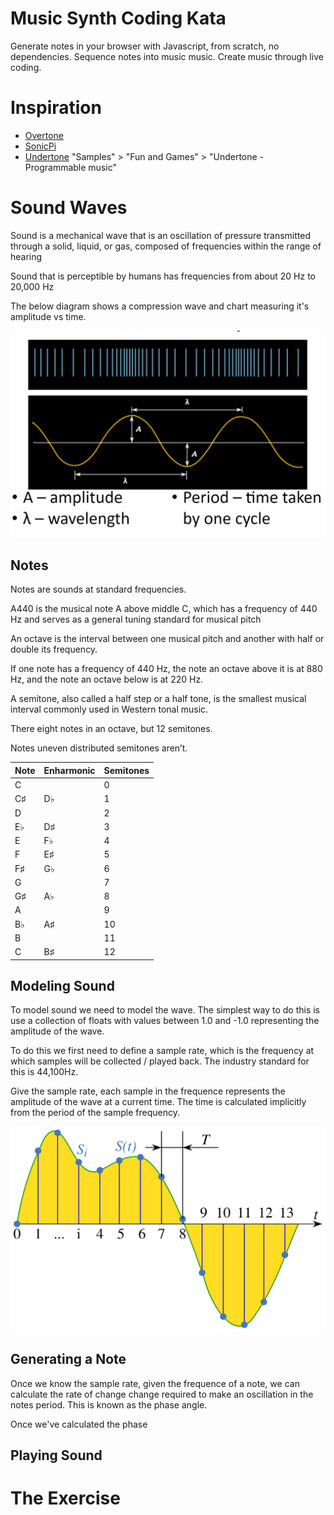 # Music Synth Coding Kata

Generate notes in your browser with Javascript, from scratch, no dependencies. Sequence 
notes into music music. Create music through live coding.

# Inspiration

* [Overtone](https://overtone.github.io/)
* [SonicPi](https://sonic-pi.net/)
* [Undertone](https://fable.io/repl/) "Samples" > "Fun and Games" > "Undertone - Programmable music"

# Sound Waves

Sound is a mechanical wave that is an oscillation of pressure transmitted through a solid, liquid, or gas, composed of frequencies within the range of hearing

Sound that is perceptible by humans has frequencies from about 20 Hz to 20,000 Hz

The below diagram shows a compression wave and chart measuring it's amplitude vs time.

![sound waves](img/sounds-waves.png)

## Notes

Notes are sounds at standard frequencies.

A440 is the musical note A above middle C, which has a frequency of 440 Hz and serves as a general tuning standard for musical pitch

An octave is the interval between one musical pitch and another with half or double its frequency.

If one note has a frequency of 440 Hz, the note an octave above it is at 880 Hz, and the note an octave below is at 220 Hz.

A semitone, also called a half step or a half tone, is the smallest musical interval commonly used in Western tonal music.

There eight notes in an octave, but 12 semitones.

Notes uneven distributed semitones aren’t.

| Note | Enharmonic | Semitones |
|------|------------|-----------|
| C	    |            | 0         |
| C♯   | D♭         | 1         |
| D    |            | 2         |
| E♭   | D♯         | 3         |
| E	    | F♭         | 4         |
| F    | E♯         | 5         |
| F♯   | G♭         | 6         |
| G    |            | 7         |
| G♯   | A♭         | 8         |
| A    |            | 9         |
| B♭	   | A♯         | 10        |
| B    |            | 11        |
| C    | B♯         | 12        |

## Modeling Sound

To model sound we need to model the wave. The simplest way to do this is use a collection of floats with values between 1.0 and -1.0 representing the amplitude of the wave.

To do this we first need to define a sample rate, which is the frequency at which samples will be collected / played back. The industry standard for this is 44,100Hz.

Give the sample rate, each sample in the frequence represents the amplitude of the wave at a current time. The time is calculated implicitly from the period of the sample frequency.

![sound waves](img/signal-sampling.png)


## Generating a Note

Once we know the sample rate, given the frequence of a note, we can calculate the rate of change change required to make an oscillation in the notes period.
This is known as the phase angle.

Once we've calculated the phase


## Playing Sound

# The Exercise 